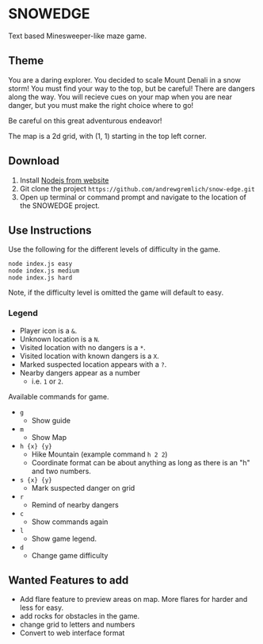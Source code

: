 # SNOWEDGE
Text based Minesweeper-like maze game.

## Theme
You are a daring explorer.  You decided to scale Mount Denali in a snow storm!  You must find your way to the top, but be careful!  There are dangers along the way.  You will recieve cues on your map when you are near danger, but you must make the right choice where to go!

Be careful on this great adventurous endeavor!

The map is a 2d grid, with (1, 1) starting in the top left corner.

## Download

1. Install [Nodejs from website](https://nodejs.org/en/ "Nodejs Website")
2. Git clone the project `https://github.com/andrewgremlich/snow-edge.git`
3. Open up terminal or command prompt and navigate to the location of the SNOWEDGE project.

## Use Instructions
Use the following for the different levels of difficulty in the game.
```
node index.js easy
node index.js medium
node index.js hard
```

Note, if the difficulty level is omitted the game will default to easy.

### Legend

* Player icon is a `&`.
* Unknown location is a `N`.
* Visited location with no dangers is a `*`.
* Visited location with known dangers is a `X`.
* Marked suspected location appears with a `?`.
* Nearby dangers appear as a number
    * i.e. `1` or `2`.

Available commands for game.
- `g`
  - Show guide
- `m`
  - Show Map
- `h {x} {y}`
  - Hike Mountain (example command `h 2 2`)
  - Coordinate format can be about anything as long as there is an "h" and two numbers.
- `s {x} {y}`
  - Mark suspected danger on grid
- `r`
  - Remind of nearby dangers
- `c`
  - Show commands again
- `l`
  - Show game legend.
- `d`
  - Change game difficulty

## Wanted Features to add
- Add flare feature to preview areas on map.  More flares for harder and less for easy.
- add rocks for obstacles in the game.
- change grid to letters and numbers
- Convert to web interface format

